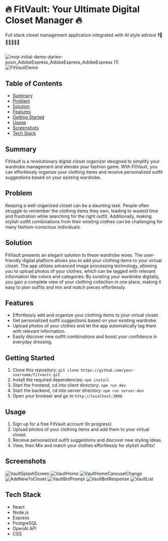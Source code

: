 # 🔥 FitVault: Your Ultimate Digital Closet Manager 🔥

Full stack closet management application integrated with AI style advisor 🕴️👜🧥👚👔👖👟
##
![mvp-initial-demo-darien-poon_AdobeExpress_AdobeExpress_AdobeExpress (1)](https://github.com/darienpoon/FitVault/assets/127794749/e52d0d7b-83ec-4f79-81a6-6e78518e9ec5)
![FitVaultDemo](https://github.com/darienpoon/FitVault/assets/127794749/b327c8c2-ead5-4f3a-812a-c9bf979fe8ae)




## Table of Contents
- [Summary](#summary)
- [Problem](#problem)
- [Solution](#solution)
- [Features](#features)
- [Getting Started](#getting-started)
- [Usage](#usage)
- [Screenshots](#screenshots)
- [Tech Stack](#tech-stack)


## Summary
FitVault is a revolutionary digital closet organizer designed to simplify your wardrobe management and elevate your fashion game. With FitVault, you can effortlessly organize your clothing items and receive personalized outfit suggestions based on your existing wardrobe.

## Problem
Keeping a well-organized closet can be a daunting task. People often struggle to remember the clothing items they own, leading to wasted time and frustration while searching for the right outfit. Additionally, making stylish outfit combinations from their existing clothes can be challenging for many fashion-conscious individuals.

## Solution
FitVault presents an elegant solution to these wardrobe woes. The user-friendly digital platform allows you to add your clothing items to your virtual closet. The app utilizes advanced image processing technology, allowing you to upload photos of your clothes, which can be tagged with relevant information like colors and categories. By curating your wardrobe digitally, you gain a complete view of your clothing collection in one place, making it easy to plan outfits and mix and match pieces effortlessly.

## Features
- Effortlessly add and organize your clothing items to your virtual closet.
- Get personalized outfit suggestions based on your existing wardrobe.
- Upload photos of your clothes and let the app automatically tag them with relevant information.
- Easily discover new outfit combinations and boost your confidence in everyday dressing.

## Getting Started
1. Clone this repository: `git clone https://github.com/your-username/fitvault.git`
2. Install the required dependencies: `npm install`
3. Start the frontend, cd into client directory: `npm run dev`
4. Start the backend, cd into server directory: `npm run server-dev`
5. Open your browser and go to `http://localhost:3000`

## Usage
1. Sign up for a free FitVault account (In progress)
2. Upload photos of your clothing items and add them to your virtual closet.
3. Receive personalized outfit suggestions and discover new styling ideas.
4. View, then Mix and match your clothes effortlessly for stylish outfits!

## Screenshots
![VaultSplashScreen](https://github.com/darienpoon/FitVault/assets/127794749/79e2c40d-31d8-4f98-9102-ea8d6e75b0eb)
![VaultHome](https://github.com/darienpoon/FitVault/assets/127794749/741bb523-aaa6-484d-a06e-3174ba299bea)
![VaultHomeCarouselChange](https://github.com/darienpoon/FitVault/assets/127794749/b02dd5be-2862-429f-852a-9bc6fd72f557)
![AddNewToCloset](https://github.com/darienpoon/FitVault/assets/127794749/5577057a-47fa-4d9b-b2be-0e4015ce9203)
![VaultBotPrompt](https://github.com/darienpoon/FitVault/assets/127794749/ebb65aa6-b1ad-40e4-91ef-37e4bb169e85)
![VaultBotResponse](https://github.com/darienpoon/FitVault/assets/127794749/02245d41-9556-416d-819b-2f8768d9cc77)
![VaultList](https://github.com/darienpoon/FitVault/assets/127794749/62d18ad5-9063-4e23-9b09-cde201132398)





## Tech Stack
- React
- Node.js
- Express
- PostgreSQL
- OpenAI API
- CSS
